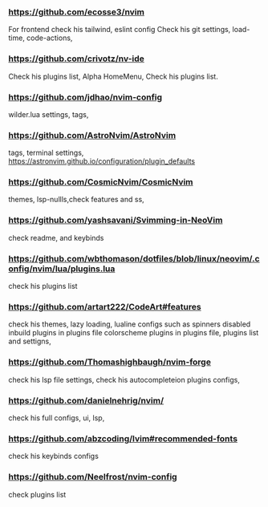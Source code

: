### https://github.com/ecosse3/nvim
For frontend check his tailwind, eslint config
Check his git settings, load-time, code-actions,


### https://github.com/crivotz/nv-ide
Check his plugins list,
Alpha HomeMenu, Check his plugins list.

### https://github.com/jdhao/nvim-config
wilder.lua settings,
tags,


### https://github.com/AstroNvim/AstroNvim
tags, terminal settings, 
https://astronvim.github.io/configuration/plugin_defaults


### https://github.com/CosmicNvim/CosmicNvim
themes, lsp-nullls,check features and ss,


### https://github.com/yashsavani/Svimming-in-NeoVim
check readme, and keybinds

### https://github.com/wbthomason/dotfiles/blob/linux/neovim/.config/nvim/lua/plugins.lua
check his plugins list

### https://github.com/artart222/CodeArt#features
check his themes, lazy loading, lualine configs such as spinners
disabled inbuild plugins in plugins file
colorscheme plugins in plugins file, plugins list and settigns,


### https://github.com/Thomashighbaugh/nvim-forge
check his lsp file settings,
check his autocompleteion plugins configs,

### https://github.com/danielnehrig/nvim/

check his full configs, ui, lsp,


### https://github.com/abzcoding/lvim#recommended-fonts

check his keybinds configs 

### https://github.com/Neelfrost/nvim-config
check plugins list
